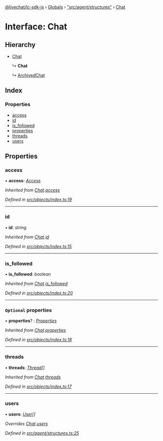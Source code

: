 [@livechat/lc-sdk-js](../README.md) › [Globals](../globals.md) › ["src/agent/structures"](../modules/_src_agent_structures_.md) › [Chat](_src_agent_structures_.chat.md)

# Interface: Chat

## Hierarchy

* [Chat](_src_objects_index_.chat.md)

  ↳ **Chat**

  ↳ [ArchivedChat](_src_agent_structures_.archivedchat.md)

## Index

### Properties

* [access](_src_agent_structures_.chat.md#access)
* [id](_src_agent_structures_.chat.md#id)
* [is_followed](_src_agent_structures_.chat.md#is_followed)
* [properties](_src_agent_structures_.chat.md#optional-properties)
* [threads](_src_agent_structures_.chat.md#threads)
* [users](_src_agent_structures_.chat.md#users)

## Properties

###  access

• **access**: *[Access](_src_objects_index_.access.md)*

*Inherited from [Chat](_src_objects_index_.chat.md).[access](_src_objects_index_.chat.md#access)*

*Defined in [src/objects/index.ts:19](https://github.com/livechat/lc-sdk-js/blob/adb7bb1/src/objects/index.ts#L19)*

___

###  id

• **id**: *string*

*Inherited from [Chat](_src_objects_index_.chat.md).[id](_src_objects_index_.chat.md#id)*

*Defined in [src/objects/index.ts:15](https://github.com/livechat/lc-sdk-js/blob/adb7bb1/src/objects/index.ts#L15)*

___

###  is_followed

• **is_followed**: *boolean*

*Inherited from [Chat](_src_objects_index_.chat.md).[is_followed](_src_objects_index_.chat.md#is_followed)*

*Defined in [src/objects/index.ts:20](https://github.com/livechat/lc-sdk-js/blob/adb7bb1/src/objects/index.ts#L20)*

___

### `Optional` properties

• **properties**? : *[Properties](_src_objects_index_.properties.md)*

*Inherited from [Chat](_src_objects_index_.chat.md).[properties](_src_objects_index_.chat.md#optional-properties)*

*Defined in [src/objects/index.ts:18](https://github.com/livechat/lc-sdk-js/blob/adb7bb1/src/objects/index.ts#L18)*

___

###  threads

• **threads**: *[Thread](_src_objects_index_.thread.md)[]*

*Inherited from [Chat](_src_objects_index_.chat.md).[threads](_src_objects_index_.chat.md#threads)*

*Defined in [src/objects/index.ts:17](https://github.com/livechat/lc-sdk-js/blob/adb7bb1/src/objects/index.ts#L17)*

___

###  users

• **users**: *[User](../modules/_src_agent_structures_.md#user)[]*

*Overrides [Chat](_src_objects_index_.chat.md).[users](_src_objects_index_.chat.md#users)*

*Defined in [src/agent/structures.ts:25](https://github.com/livechat/lc-sdk-js/blob/adb7bb1/src/agent/structures.ts#L25)*
